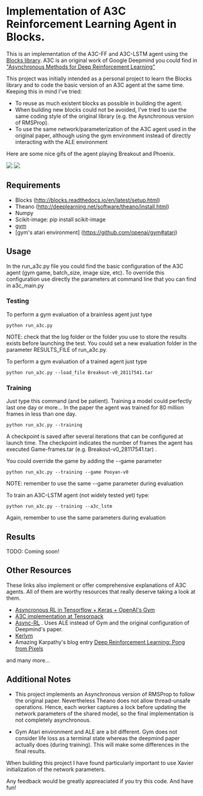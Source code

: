 # Implementation of A3C Reinforcement Learning Agent in Blocks.

This is an implementation of the A3C-FF and A3C-LSTM agent using the [Blocks library](https://github.com/mila-udem/blocks). A3C is an original work of Google Deepmind you could find in ["Asynchronous Methods for Deep Reinforcement Learning"](http://arxiv.org/pdf/1602.01783v1.pdf)

This project was initially intended as a personal project to learn the Blocks library and to code the basic version of an A3C agent at the same time. Keeping this in mind I've tried:
* To reuse as much existent blocks as possible in building the agent.
* When building new blocks could not be avoided, I've tried to use the same coding style of the original library (e.g. the Aysnchronous version of RMSProp).
* To use the same network/parameterization of the A3C agent used in the original paper, although using the gym environment instead of directly interacting with the ALE environment [](https://github.com/mgbellemare/Arcade-Learning-Environment)

Here are some nice gifs of the agent playing Breakout and Phoenix.

![](https://cloud.githubusercontent.com/assets/7602074/22707857/6eea5cc8-ed74-11e6-8ed0-d49bd0fe2177.gif) ![](https://cloud.githubusercontent.com/assets/7602074/22707858/6ef0ff88-ed74-11e6-8f2f-9be931966f71.gif)

## Requirements
* Blocks (http://blocks.readthedocs.io/en/latest/setup.html)
* Theano (http://deeplearning.net/software/theano/install.html)
* Numpy
* Scikit-image: pip install scikit-image
* [gym](https://github.com/openai/gym#installation)
* [gym's atari environment] (https://github.com/openai/gym#atari)

## Usage
In the run_a3c.py file you could find the basic configuration of the A3C agent (gym game, batch_size, image size, etc). To override this configuration use directly the parameters at command line that you can find in a3c_main.py

### Testing

To perform a gym evaluation of a brainless agent just type

```
python run_a3c.py
```
NOTE: check that the log folder or the folder you use to store the results exists before launching the test. You could set a new evaluation folder in the parameter RESULTS_FILE of run_a3c.py.

To perform a gym evaluation of a trained agent just type

```
python run_a3c.py --load_file Breakout-v0_28117541.tar
```

### Training

Just type this command (and be patient). Training a model could perfectly last one day or more... In the paper the agent was trained for 80 million frames in less than one day. 

```
python run_a3c.py --training
```
A checkpoint is saved after several iterations that can be configured at launch time. The checkpoint indicates the number of frames the agent has executed Game-frames.tar (e.g. Breakout-v0_28117541.tar) . 

You could override the game by adding the --game parameter

```
python run_a3c.py --training --game Pooyan-v0
```

NOTE: remember to use the same --game parameter during evaluation


To train an A3C-LSTM agent (not widely tested yet) type:

```
python run_a3c.py --training --a3c_lstm
```

Again, remember to use the same parameters during evaluation

## Results
TODO: Coming soon!


## Other Resources
These links also implement or offer comprehensive explanations of A3C agents. All of them are worthy resources that really deserve taking a look at them.
* [Asyncronous RL in Tensorflow + Keras + OpenAI's Gym](https://github.com/coreylynch/async-rl)
* [A3C implementation at Tensorpack](https://github.com/ppwwyyxx/tensorpack)
* [Async-RL](https://github.com/muupan/async-rl)  . Uses ALE instead of Gym and the original configuration of Deepmind's paper.
* [Kerlym](https://github.com/osh/kerlym)
* Amazing Karpathy's blog entry [Deep Reinforcement Learning: Pong from Pixels](http://karpathy.github.io/2016/05/31/rl/)

and many more...

## Additional Notes

* This project implements an Asynchronous version of RMSProp to follow the original paper. Nevertheless Theano does not allow thread-unsafe operations. Hence, each worker captures a lock before updating the network parameters of the shared model, so the final implementation is not completely asynchronous. 

* Gym Atari environment and ALE are a bit different. Gym does not consider life loss as a terminal state whereas the deepmind paper actually does (during training). This will make some differences in the final results.

When building this project I have found particularly important to use Xavier initialization of the network parameters.

Any feedback would be greatly appreaciated if you try this code. And have fun!
